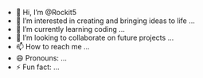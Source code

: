 - 👋 Hi, I’m @Rockit5
- 👀 I’m interested in creating and bringing ideas to life ...
- 🌱 I’m currently learning coding ...
- 💞️ I’m looking to collaborate on future projects ...
- 📫 How to reach me  ...
- 😄 Pronouns: ...
- ⚡ Fun fact: ...

<!---
Rockit5/Rockit5 is a ✨ special ✨ repository because its `README.md` (this file) appears on your GitHub profile.
You can click the Preview link to take a look at your changes.
--->
